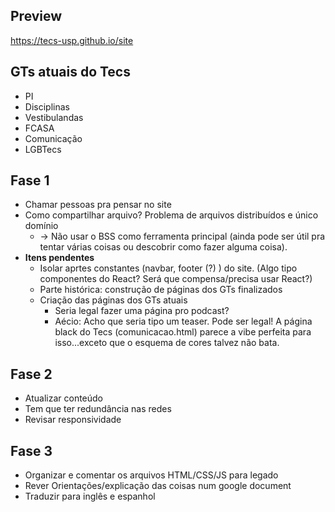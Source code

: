 Preview
------
https://tecs-usp.github.io/site

GTs atuais do Tecs
------

* PI
* Disciplinas
* Vestibulandas
* FCASA
* Comunicação
* LGBTecs


Fase 1
--------

* Chamar pessoas pra pensar no site
* Como compartilhar arquivo? Problema de arquivos distribuídos e único domínio
  * -> Não usar o BSS como ferramenta principal (ainda pode ser útil pra tentar várias coisas ou descobrir como fazer alguma coisa).
* **Itens pendentes**
  * Isolar aprtes constantes (navbar, footer (?) ) do site. (Algo tipo componentes do React? Será que compensa/precisa usar React?)
  * Parte histórica: construção de páginas dos GTs finalizados
  * Criação das páginas dos GTs atuais
    * Seria legal fazer uma página pro podcast?
    * Aécio: Acho que seria tipo um teaser. Pode ser legal! A página black do Tecs (comunicacao.html) parece a vibe perfeita para isso...exceto que o esquema de cores talvez não bata.

Fase 2
-----

* Atualizar conteúdo
* Tem que ter redundância nas redes
* Revisar responsividade


Fase 3
----

* Organizar e comentar os arquivos HTML/CSS/JS para legado
* Rever Orientações/explicação das coisas num google document
* Traduzir para inglês e espanhol
